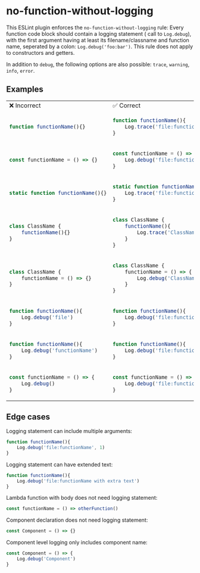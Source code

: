 # no-function-without-logging
This ESLint plugin enforces the `no-function-without-logging` rule: 
Every function code block should contain a logging statement ( call to `Log.debug`), with the first argument having at least its filename/classname and function name, seperated by a colon: `Log.debug('foo:bar')`. 
This rule does not apply to constructors and getters.

In addition to `debug`, the following options are also possible: `trace`, `warning`, `info`, `error`. 

## Examples

<table>
<tr>
<td> ❌ Incorrect </td> <td> ✅ Correct </td>
</tr>
<tr>
<td>

```typescript
function functionName(){}
```
</td>
<td>

```typescript
function functionName(){
    Log.trace('file:functionName');
}
``` 
</td>
</tr>

<tr>
<td>

```typescript
const functionName = () => {}
```
</td>
<td>

```typescript
const functionName = () => {
    Log.debug('file:functionName');
}
```
</td>
</tr>

<tr>
<td>

```typescript
static function functionName(){}
```
</td>
<td>

```typescript
static function functionName(){
    Log.trace('file:functionName');
}
```
</td>
</tr>

<tr>
<td>

```typescript
class ClassName { 
    functionName(){}
}
```
</td>
<td>

```typescript
class ClassName { 
    functionName(){
        Log.trace('ClassName:functionName');
    }
}
```
</td>
</tr>

<tr>
<td>

```typescript
class ClassName { 
    functionName = () => {}
}
```
</td>
<td>

```typescript
class ClassName { 
    functionName = () => {
        Log.debug('ClassName:functionName');
    }
}
```
</td>
</tr>

<tr>
<td>

```typescript
function functionName(){ 
    Log.debug('file')
}
```
</td>
<td>

```typescript
function functionName(){ 
    Log.debug('file:functionName')
}
```
</td>
</tr>

<tr>
<td>

```typescript
function functionName(){ 
    Log.debug('functionName')
}
```
</td>
<td>

```typescript
function functionName(){ 
    Log.debug('file:functionName')
}
```
</td>
</tr>

<tr>
<td>

```typescript
const functionName = () => { 
    Log.debug()
}
```
</td>
<td>

```typescript
const functionName = () => { 
    Log.debug('file:functionName')
}
```
</td>
</tr>
</table>

## Edge cases

Logging statement can include multiple arguments:
```typescript
function functionName(){ 
    Log.debug('file:functionName', 1)
}
```

Logging statement can have extended text:
```typescript
function functionName(){ 
    Log.debug('file:functionName with extra text')
}
```

Lambda function with body does not need logging statement:
```typescript
const functionName = () => otherFunction()
```

Component declaration does not need logging statement:
```typescript
const Component = () => {}
```

Component level logging only includes component name:
```typescript
const Component = () => { 
    Log.debug('Component') 
}
```
